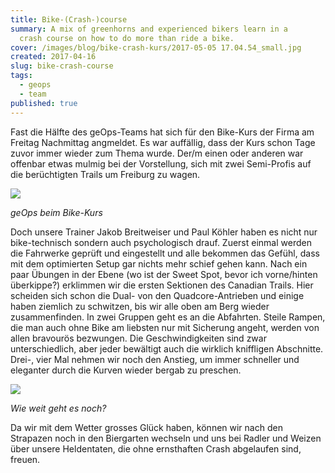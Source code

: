 ```yaml
---
title: Bike-(Crash-)course
summary: A mix of greenhorns and experienced bikers learn in a
  crash course on how to do more than ride a bike.
cover: /images/blog/bike-crash-kurs/2017-05-05 17.04.54_small.jpg
created: 2017-04-16
slug: bike-crash-course
tags:
  - geops
  - team
published: true
---
```


Fast die Hälfte des geOps-Teams hat sich für den Bike-Kurs der Firma am Freitag Nachmittag angmeldet. Es war auffällig, dass der Kurs schon Tage zuvor immer wieder zum Thema wurde. Der/m einen oder anderen war offenbar etwas mulmig bei der Vorstellung, sich mit zwei Semi-Profis auf die berüchtigten Trails um Freiburg zu wagen.

![](/images/blog/bike-crash-kurs/2017-05-05%2017.04.54_small.jpg ) 

_geOps beim Bike-Kurs_

Doch unsere Trainer Jakob Breitweiser und Paul Köhler haben es nicht nur bike-technisch sondern auch psychologisch drauf. Zuerst einmal werden die Fahrwerke geprüft und eingestellt und alle bekommen das Gefühl, dass mit dem optimierten Setup gar nichts mehr schief gehen kann. Nach ein paar Übungen in der Ebene (wo ist der Sweet Spot, bevor ich vorne/hinten überkippe?) erklimmen wir die ersten Sektionen des Canadian Trails. Hier scheiden sich schon die Dual- von den Quadcore-Antrieben und einige haben ziemlich zu schwitzen, bis wir alle oben am Berg wieder zusammenfinden. In zwei Gruppen geht es an die Abfahrten. Steile Rampen, die man auch ohne Bike am liebsten nur mit Sicherung angeht, werden von allen bravourös bezwungen. Die Geschwindigkeiten sind zwar unterschiedlich, aber jeder bewältigt auch die wirklich kniffligen Abschnitte. Drei-, vier Mal nehmen wir noch den Anstieg, um immer schneller und eleganter durch die Kurven wieder bergab zu preschen.

![](/images/blog/bike-crash-kurs/2017-05-05%2014.53.12_sml.jpg) 

_Wie weit geht es noch?_

Da wir mit dem Wetter grosses Glück haben, können wir nach den Strapazen noch in den Biergarten wechseln und uns bei Radler und Weizen über unsere Heldentaten, die ohne ernsthaften Crash abgelaufen sind, freuen.
